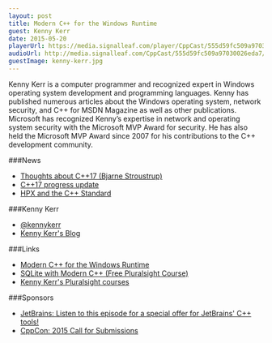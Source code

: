 ```yaml
---
layout: post
title: Modern C++ for the Windows Runtime
guest: Kenny Kerr
date: 2015-05-20
playerUrl: https://media.signalleaf.com/player/CppCast/555d59fc509a97030026eda7/
audioUrl: http://media.signalleaf.com/CppCast/555d59fc509a97030026eda7/cppcast-012.mp3
guestImage: kenny-kerr.jpg
---
```


Kenny Kerr is a computer programmer and recognized expert in Windows operating system development and programming languages. Kenny has published numerous articles about the Windows operating system, network security, and C++ for MSDN Magazine as well as other publications. Microsoft has recognized Kenny’s expertise in network and operating system security with the Microsoft MVP Award for security. He has also held the Microsoft MVP Award since 2007 for his contributions to the C++ development community.


###News

 - [Thoughts about C++17 (Bjarne Stroustrup)](https://isocpp.org/blog/2015/04/d4492)
 - [C++17 progress update](http://www.reddit.com/r/cpp/comments/35g7f6/c17_progress_update/)
 - [HPX and the C++ Standard](http://stellar-group.org/2015/05/hpx-and-the-cpp-standard/)
 
###Kenny Kerr

 - [@kennykerr](https://twitter.com/kennykerr)
 - [Kenny Kerr's Blog](http://kennykerr.ca/)

###Links

 - [Modern C++ for the Windows Runtime](http://moderncpp.com/)
 - [SQLite with Modern C++ (Free Pluralsight Course)](https://get.pluralsight.com/Free-weekly-Course.html)
 - [Kenny Kerr's Pluralsight courses](http://www.pluralsight.com/author/kenny-kerr)

###Sponsors

 - [JetBrains: Listen to this episode for a special offer for JetBrains' C++ tools!](https://www.jetbrains.com/cpp/?utm_source=cppcast&utm_medium=podcast&utm_content=cppcast-podcast&utm_campaign=cpp)
 - [CppCon: 2015 Call for Submissions](http://cppcon.org/call-for-submissions-2015/)
